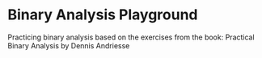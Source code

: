 # Binary Analysis Playground

Practicing binary analysis based on the exercises from the book: Practical Binary Analysis by Dennis Andriesse